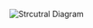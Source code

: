 ![Strcutral Diagram](https://user-images.githubusercontent.com/94284023/142860505-0618108e-b1e3-48d7-9f8c-2726edf66248.png)

